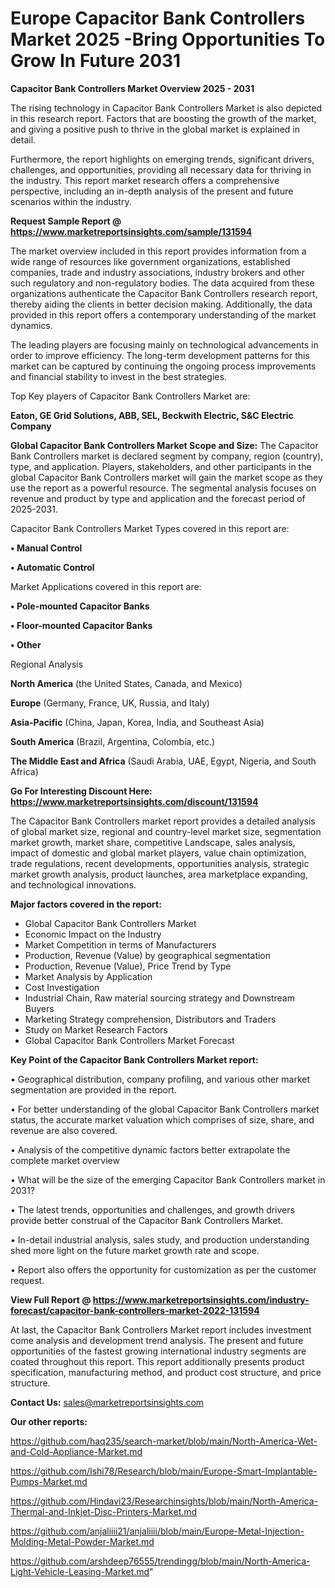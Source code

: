  # Europe Capacitor Bank Controllers Market 2025 -Bring Opportunities To Grow In Future 2031

<Strong> Capacitor Bank Controllers Market Overview 2025 - 2031</strong>

The rising technology in Capacitor Bank Controllers Market is also depicted in this research report. Factors that are boosting the growth of the market, and giving a positive push to thrive in the global market is explained in detail.

Furthermore, the report highlights on emerging trends, significant drivers, challenges, and opportunities, providing all necessary data for thriving in the industry. This report market research offers a comprehensive perspective, including an in-depth analysis of the present and future scenarios within the industry.

<strong>Request Sample Report @ <a href=https://www.marketreportsinsights.com/sample/131594>https://www.marketreportsinsights.com/sample/131594</a></strong>

The market overview included in this report provides information from a wide range of resources like government organizations, established companies, trade and industry associations, industry brokers and other such regulatory and non-regulatory bodies. The data acquired from these organizations authenticate the Capacitor Bank Controllers research report, thereby aiding the clients in better decision making. Additionally, the data provided in this report offers a contemporary understanding of the market dynamics.

The leading players are focusing mainly on technological advancements in order to improve efficiency. The long-term development patterns for this market can be captured by continuing the ongoing process improvements and financial stability to invest in the best strategies.

Top Key players of Capacitor Bank Controllers Market are:

<strong>Eaton, GE Grid Solutions, ABB, SEL, Beckwith Electric, S&C Electric Company</strong>

<strong><b>Global Capacitor Bank Controllers Market Scope and Size:</b></strong>
The Capacitor Bank Controllers market is declared segment by company, region (country), type, and application. Players, stakeholders, and other participants in the global Capacitor Bank Controllers market will gain the market scope as they use the report as a powerful resource. The segmental analysis focuses on revenue and product by type and application and the forecast period of 2025-2031.

Capacitor Bank Controllers Market Types covered in this report are:

<strong>• Manual Control

• Automatic Control</strong>

Market Applications covered in this report are:

<strong>• Pole-mounted Capacitor Banks

• Floor-mounted Capacitor Banks

• Other</strong> 

Regional Analysis

<strong>North America</strong> (the United States, Canada, and Mexico)

<strong>Europe</strong> (Germany, France, UK, Russia, and Italy)

<strong>Asia-Pacific</strong> (China, Japan, Korea, India, and Southeast Asia)

<strong>South America</strong> (Brazil, Argentina, Colombia, etc.)

<strong>The Middle East and Africa</strong> (Saudi Arabia, UAE, Egypt, Nigeria, and South Africa)

<strong>Go For Interesting Discount Here: <a href=https://www.marketreportsinsights.com/discount/131594>https://www.marketreportsinsights.com/discount/131594</a></strong>

The Capacitor Bank Controllers market report provides a detailed analysis of global market size, regional and country-level market size, segmentation market growth, market share, competitive Landscape, sales analysis, impact of domestic and global market players, value chain optimization, trade regulations, recent developments, opportunities analysis, strategic market growth analysis, product launches, area marketplace expanding, and technological innovations.

<strong><b>Major factors covered in the report:</b></strong>
<ul>
  <li>Global Capacitor Bank Controllers Market </li>
  <li>Economic Impact on the Industry</li>
  <li>Market Competition in terms of Manufacturers</li>
  <li>Production, Revenue (Value) by geographical segmentation</li>
  <li>Production, Revenue (Value), Price Trend by Type</li>
  <li>Market Analysis by Application</li>
  <li>Cost Investigation</li>
  <li>Industrial Chain, Raw material sourcing strategy and Downstream Buyers</li>
  <li>Marketing Strategy comprehension, Distributors and Traders</li>
  <li>Study on Market Research Factors</li>
  <li>Global Capacitor Bank Controllers Market Forecast</li>
</ul>

<strong><b>Key Point of the Capacitor Bank Controllers Market report:</b></strong>

• Geographical distribution, company profiling, and various other market segmentation are provided in the report.

• For better understanding of the global Capacitor Bank Controllers market status, the accurate market valuation which comprises of size, share, and revenue are also covered.

• Analysis of the competitive dynamic factors better extrapolate the complete market overview

• What will be the size of the emerging Capacitor Bank Controllers market in 2031?

• The latest trends, opportunities and challenges, and growth drivers provide better construal of the Capacitor Bank Controllers Market.

• In-detail industrial analysis, sales study, and production understanding shed more light on the future market growth rate and scope.

• Report also offers the opportunity for customization as per the customer request.

<strong><b>View Full Report @ <a href=https://www.marketreportsinsights.com/industry-forecast/capacitor-bank-controllers-market-2022-131594>https://www.marketreportsinsights.com/industry-forecast/capacitor-bank-controllers-market-2022-131594</a></b></strong>


At last, the Capacitor Bank Controllers Market report includes investment come analysis and development trend analysis. The present and future opportunities of the fastest growing international industry segments are coated throughout this report. This report additionally presents product specification, manufacturing method, and product cost structure, and price structure.

<strong>Contact Us:</strong>
sales@marketreportsinsights.com

<strong>Our other reports:</strong>

<a href=https://github.com/haq235/search-market/blob/main/North-America-Wet-and-Cold-Appliance-Market.md>https://github.com/haq235/search-market/blob/main/North-America-Wet-and-Cold-Appliance-Market.md</a>

<a href=https://github.com/Ishi78/Research/blob/main/Europe-Smart-Implantable-Pumps-Market.md>https://github.com/Ishi78/Research/blob/main/Europe-Smart-Implantable-Pumps-Market.md</a>

<a href=https://github.com/Hindavi23/Researchinsights/blob/main/North-America-Thermal-and-Inkjet-Disc-Printers-Market.md>https://github.com/Hindavi23/Researchinsights/blob/main/North-America-Thermal-and-Inkjet-Disc-Printers-Market.md</a>

<a href=https://github.com/anjaliiii21/anjaliiii/blob/main/Europe-Metal-Injection-Molding-Metal-Powder-Market.md>https://github.com/anjaliiii21/anjaliiii/blob/main/Europe-Metal-Injection-Molding-Metal-Powder-Market.md</a>

<a href=https://github.com/arshdeep76555/trendingg/blob/main/North-America-Light-Vehicle-Leasing-Market.md>https://github.com/arshdeep76555/trendingg/blob/main/North-America-Light-Vehicle-Leasing-Market.md</a>"
